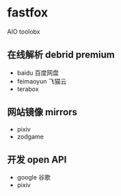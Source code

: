 # fastfox
AIO toolobx

## 在线解析 debrid premium
- baidu 百度网盘
- feimaoyun 飞猫云
- terabox

## 网站镜像 mirrors
- pixiv
- zodgame

## 开发 open API
- google 谷歌
- pixiv
